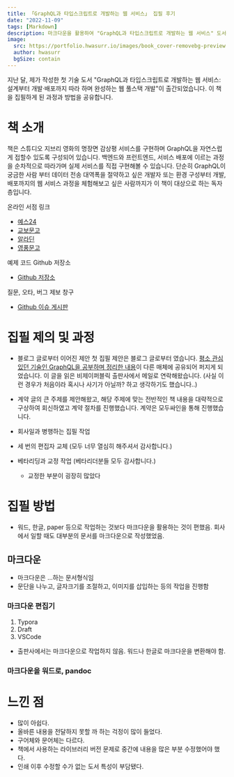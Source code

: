 ```yaml
---
title: 「GraphQL과 타입스크립트로 개발하는 웹 서비스」 집필 후기
date: "2022-11-09"
tags: [Markdown]
description: 마크다운을 활용하여 "GraphQL과 타입스크립트로 개발하는 웹 서비스" 도서를 작성한 후기를 공유합니다.
image:
  src: https://portfolio.hwasurr.io/images/book_cover-removebg-preview.png
  author: hwasurr
  bgSize: contain
---
```


지난 달, 제가 작성한 첫 기술 도서 "GraphQL과 타입스크립트로 개발하는 웹 서비스: 설계부터 개발·배포까지 따라 하며 완성하는 웹 풀스택 개발"이 출간되었습니다. 이 책을 집필하게 된 과정과 방법을 공유합니다.

# 책 소개

책은 스튜디오 지브리 영화의 명장면 감상평 서비스를 구현하며 GraphQL을 자연스럽게 접할수 있도록 구성되어 있습니다. 백엔드와 프런트엔드, 서비스 배포에 이르는 과정을 순차적으로 따라가며 실제 서비스를 직접 구현해볼 수 있습니다. 단순히 GraphQL이 궁금한 사람 부터 데이터 전송 대역폭을 절약하고 싶은 개발자 또는 환경 구성부터 개발, 배포까지의 웹 서비스 과정을 체험해보고 싶은 사람까지가 이 책이 대상으로 하는 독자층입니다.

온라인 서점 링크

- [예스24](http://www.yes24.com/Product/Goods/114635182)
- [교보문고](https://product.kyobobook.co.kr/detail/S000200019862)
- [알라딘](https://www.aladin.co.kr/shop/wproduct.aspx?ItemId=302978770&start=slayer)
- [영풍문고](https://www.ypbooks.co.kr/book.yp?bookcd=101198108)

예제 코드 Github 저장소

- [Github 저장소](https://github.com/hwasurr/graphql-book-fullstack-project)

질문, 오타, 버그 제보 창구

- [Github 이슈 게시판](https://github.com/hwasurr/graphql-book-fullstack-project/issues)


# 집필 제의 및 과정

- 블로그 글로부터 이어진 제안
첫 집필 제안은 블로그 글로부터 였습니다. [평소 관심있던 기술인 GraphQL을 공부하며 정리한 내용](https://hwasurr.io/api/rest-graphql-differences/)이 다른 매체에 공유되어 퍼지게 되었습니다. 이 글을 읽은 비제이퍼블릭 출판사에서 메일로 연락해왔습니다. (사실 이런 경우가 처음이라 혹시나 사기가 아닐까? 하고 생각하기도 했습니다..)

- 계약
글의 큰 주제를 제안해왔고, 해당 주제에 맞는 전반적인 책 내용을 대략적으로 구상하여 회신하였고 계약 절차를 진행했습니다. 계약은 모두싸인을 통해 진행했습니다.

- 회사일과 병행하는 집필 작업


- 세 번의 편집자 교체 (모두 너무 열심히 해주셔서 감사합니다.)


- 베타리딩과 교정 작업 (베타리더분들 모두 감사합니다.)
  - 교정한 부분이 굉장히 많았다


# 집필 방법

- 워드, 한글, paper 등으로 작업하는 것보다 마크다운을 활용하는 것이 편했음. 회사에서 일할 때도 대부분의 문서를 마크다운으로 작성했었음.

## 마크다운

- 마크다운은 ...하는 문서형식임
- 문단을 나누고, 글자크기를 조절하고, 이미지를 삽입하는 등의 작업을 진행함

### 마크다운 편집기

1. Typora
2. Draft
3. VSCode

- 출판사에서는 마크다운으로 작업하지 않음. 워드나 한글로 마크다운을 변환해야 함.

### 마크다운을 워드로, pandoc

# 느낀 점

- 많이 아쉽다.
- 올바른 내용을 전달하지 못할 까 하는 걱정이 많이 들었다.
- 구어체와 문어체는 다르다.
- 책에서 사용하는 라이브러리 버전 문제로 중간에 내용을 많은 부분 수정했어야 했다.
- 인쇄 이후 수정할 수가 없는 도서 특성이 부담됐다.
